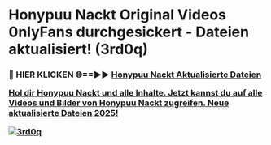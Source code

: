 # Honypuu Nackt Original Videos 0nlyFans durchgesickert - Dateien aktualisiert! (3rd0q)

<h3>🔴 HIER KLICKEN 🌐==►► <a href="https://tinyurl.com/h6vf6nb8" rel="nofollow">Honypuu Nackt Aktualisierte Dateien

Hol dir Honypuu Nackt und alle Inhalte. Jetzt kannst du auf alle Videos und Bilder von Honypuu Nackt zugreifen. Neue aktualisierte Dateien 2025!

[![3rd0q](https://i.imgur.com/sD4kR3V.gif)](https://tinyurl.com/h6vf6nb8)
